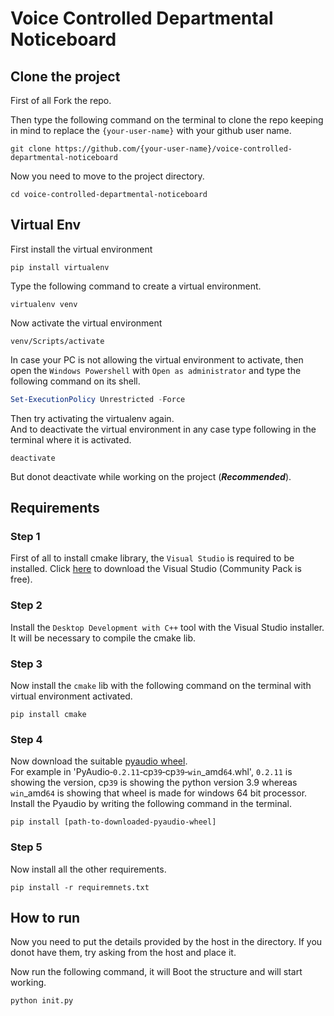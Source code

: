 # Voice Controlled Departmental Noticeboard


## Clone the project
First of all Fork the repo.

Then type the following command on the terminal to clone the repo keeping in mind to replace the `{your-user-name}` with your github user name.
```terminal
git clone https://github.com/{your-user-name}/voice-controlled-departmental-noticeboard
```
Now you need to move to the project directory.
```terminal
cd voice-controlled-departmental-noticeboard
```

## Virtual Env
First install the virtual environment
```terminal
pip install virtualenv
```
Type the following command to create a virtual environment.
```terminal
virtualenv venv
```
Now activate the virtual environment
```terminal
venv/Scripts/activate
```
In case your PC is not allowing the virtual environment to activate, then open the `Windows Powershell` with `Open as administrator` and type the following command on its shell.
```powershell
Set-ExecutionPolicy Unrestricted -Force
```
Then try activating the virtualenv again.  
And to deactivate the virtual environment in any case type following in the terminal where it is activated.
```terminal
deactivate
```
But donot deactivate while working on the project (***Recommended***).

## Requirements

### Step 1
First of all to install cmake library, the `Visual Studio` is required to be installed. Click [here](https://visualstudio.microsoft.com/downloads/) to download the Visual Studio (Community Pack is free).

### Step 2
Install the `Desktop Development with C++` tool with the Visual Studio installer. It will be necessary to compile the cmake lib.

### Step 3
Now install the `cmake` lib with the following command on the terminal with virtual environment activated.
```teerminal
pip install cmake
```

### Step 4
Now download the suitable [pyaudio wheel](https://www.lfd.uci.edu/~gohlke/pythonlibs/#pyaudio).  
For example in 'PyAudio‑`0.2.11`‑cp`39`‑cp`39`‑`win`_amd`64`.whl', `0.2.11` is showing the version, cp`39` is showing the python version 3.9 whereas `win`_amd`64` is showing that wheel is made for windows 64 bit processor.  
Install the Pyaudio by writing the following command in the terminal.
```terminal
pip install [path-to-downloaded-pyaudio-wheel]
```

### Step 5
Now install all the other requirements.
```terminal
pip install -r requiremnets.txt
```

## How to run
Now you need to put the details provided by the host in the directory. If you donot have them, try asking from the host and place it.

Now run the following command, it will Boot the structure and will start working.
```terminal
python init.py
```